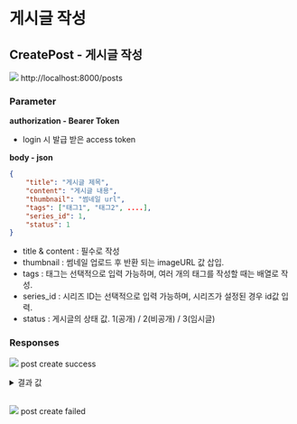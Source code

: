# 게시글 작성

## CreatePost - 게시글 작성

<img src="https://img.shields.io/badge/POST-green?style=plastic&logo=appveyor&logo=POST"/> http://localhost:8000/posts

### Parameter

**authorization - Bearer Token**

- login 시 발급 받은 access token

**body - json**

```json
{
    "title": "게시글 제목",
    "content": "게시글 내용",
    "thumbnail": "썸네일 url",
    "tags": ["태그1", "태그2", ....],
    "series_id": 1,
    "status": 1
}
```

- title & content : 필수로 작성
- thumbnail : 썸네일 업로드 후 반환 되는 imageURL 값 삽입.
- tags : 태그는 선택적으로 입력 가능하며, 여러 개의 태그를 작성할 때는 배열로 작성.
- series_id : 시리즈 ID는 선택적으로 입력 가능하며, 시리즈가 설정된 경우 id값 입력.
- status : 게시글의 상태 값. 1(공개) / 2(비공개) / 3(임시글)

### Responses

<img src="https://img.shields.io/badge/201-519800?style=plastic&logo=appveyor&logo=201"/> post create success

<details>
<summary>결과 값</summary>
<div markdown="1">

```json

```

</div>
</details>

<br>

<img src="https://img.shields.io/badge/403-DB3A00?style=plastic&logo=appveyor&logo=403"/> post create failed
